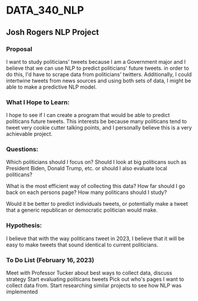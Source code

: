 # DATA_340_NLP
## Josh Rogers NLP Project

### Proposal
I want to study politicians' tweets because I am a Government major and I believe that we can use NLP to predict politicians' future tweets.  in order to do this, I'd have to scrape data from politicians' twitters. Additionally, I could intertwine tweets from news sources and using both sets of data, I might be able to make a predictive NLP model. 

### What I Hope to Learn: 
I hope to see if I can create a program that would be able to predict politicans future tweets. This interests be because many politicans tend to tweet very cookie cutter talking points, and I personally believe this is a very achievable project. 

### Questions: 
Which politicians should I focus on? Should I look at big politicans such as President Biden, Donald Trump, etc. or should I also evaluate local politicans?

What is the most efficient way of collecting this data? How far should I go back on each persons page? How many politicans should I study? 

Would it be better to predict individuals tweets, or potentially make a tweet that a generic republican or democratic politician would make. 

### Hypothesis: 
I believe that with the way politicans tweet in 2023, I believe that it will be easy to make tweets that sound identical to current politicians. 


### To Do List (February 16, 2023)
Meet with Professor Tucker about best ways to collect data, discuss strategy
Start evaluating politicans tweets
Pick out who's pages I want to collect data from. 
Start researching similar projects to see how NLP was implemented 
